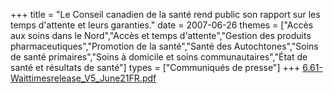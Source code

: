 +++
title = "Le Conseil canadien de la santé rend public son rapport sur les temps d'attente et leurs garanties."
date = 2007-06-26
themes = ["Accès aux soins dans le Nord","Accès et temps d'attente","Gestion des produits pharmaceutiques","Promotion de la santé","Santé des Autochtones","Soins de santé primaires","Soins à domicile et soins communautaires","État de santé et résultats de santé"]
types = ["Communiqués de presse"]
+++
[6.61-Waittimesrelease\_V5\_June21FR.pdf](/files/6.61-Waittimesrelease_V5_June21FR.pdf)
